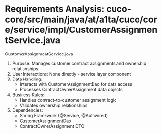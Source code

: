 # Requirements Analysis: cuco-core/src/main/java/at/a1ta/cuco/core/service/impl/CustomerAssignmentService.java

CustomerAssignmentService.java
1. Purpose: Manages customer contract assignments and ownership relationships
2. User Interactions: None directly - service layer component
3. Data Handling:
   - Interacts with CustomerAssignmentDao for data access
   - Processes ContractOwnerAssignment data objects
4. Business Rules:
   - Handles contract-to-customer assignment logic
   - Validates ownership relationships
5. Dependencies:
   - Spring Framework (@Service, @Autowired)
   - CustomerAssignmentDao
   - ContractOwnerAssignment DTO